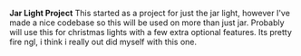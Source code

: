 **Jar Light Project**
This started as a project for just the jar light, however I've made a nice codebase so this will be used on more than just jar. Probably will use this for christmas lights with a few extra optional features. Its pretty fire ngl, i think i really out did myself with this one.
